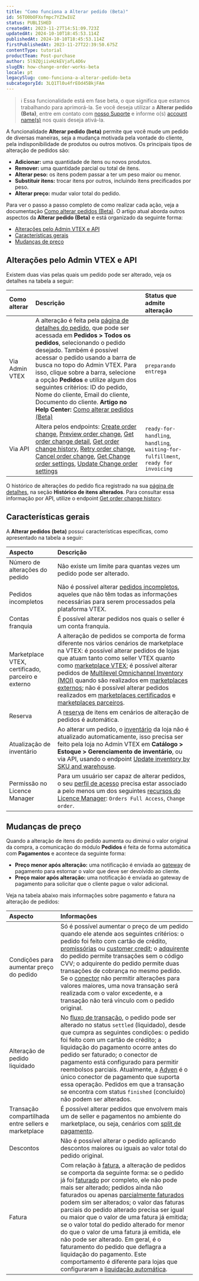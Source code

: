 ```yaml
---
title: "Como funciona a Alterar pedido (Beta)"
id: 56TO0bOFXsfmpc7YZ3wIUZ
status: PUBLISHED
createdAt: 2023-11-27T14:51:09.723Z
updatedAt: 2024-10-10T18:45:53.114Z
publishedAt: 2024-10-10T18:45:53.114Z
firstPublishedAt: 2023-11-27T22:39:50.675Z
contentType: tutorial
productTeam: Post-purchase
author: 5l9ZQjiivHzkEVjafL4O6v
slugEN: how-change-order-works-beta
locale: pt
legacySlug: como-funciona-a-alterar-pedido-beta
subcategoryId: 3LQ1Tl0u4frEOd45BkjFAm
---
```


>ℹ️ Essa funcionalidade está em fase beta, o que significa que estamos trabalhando para aprimorá-la. Se você deseja utilizar a **Alterar pedido (Beta)**, entre em contato com [nosso Suporte](https://help.vtex.com/pt/support) e informe o(s) [account name(s)](https://help.vtex.com/pt/tutorial/what-is-an-account-name--i0mIGLcg3QyEy8OCicEoC) nos quais deseja ativá-la.

A funcionalidade **Alterar pedido (beta)** permite que você mude um pedido de diversas maneiras, seja a mudança motivada pela vontade do cliente, pela indisponibilidade de produtos ou outros motivos. Os principais tipos de alteração de pedidos são:

* **Adicionar:** uma quantidade de itens ou novos produtos.
* **Remover:** uma quantidade parcial ou total de itens.
* **Alterar peso:** os itens podem passar a ter um peso maior ou menor.
* **Substituir itens:** trocar itens por outros, incluindo itens precificados por peso.
* **Alterar preço:** mudar valor total do pedido.

Para ver o passo a passo completo de como realizar cada ação, veja a documentação [Como alterar pedidos (Beta)](https://help.vtex.com/pt/tutorial/como-alterar-pedidos-beta--7btlG91rb6sHpW1dkd2kBw). O artigo atual aborda outros aspectos da **Alterar pedido (Beta)** e está organizado da seguinte forma:

- [Alterações pelo Admin VTEX e API](#alterações-pelo-admin-vtex-e-api)
- [Características gerais](#características-gerais)
- [Mudanças de preço](#mudanças-de-preço)

## Alterações pelo Admin VTEX e API

Existem duas vias pelas quais um pedido pode ser alterado, veja os detalhes na tabela a seguir:

| **Como alterar** | **Descrição** | **Status que admite alteração** |
|:---|:---|:---|
| Via Admin VTEX | A alteração é feita pela [página de detalhes do pedido](https://help.vtex.com/pt/tutorial/pagina-de-detalhes-do-pedido--2Y75n54Cc9VizrlG1N6ZNl), que pode ser acessada em **Pedidos > Todos os pedidos**, selecionando o pedido desejado. Também é possível acessar o pedido usando a barra de busca no topo do Admin VTEX. Para isso, clique sobre a barra, selecione a opção **Pedidos** e utilize algum dos seguintes critérios: ID do pedido, Nome do cliente, Email do cliente, Documento do cliente. **Artigo no Help Center:** [Como alterar pedidos (Beta)](https://help.vtex.com/pt/tutorial/como-alterar-pedidos-beta--7btlG91rb6sHpW1dkd2kBw) | `preparando entrega` |
| Via API | Altera pelos endpoints: [Create order change](https://developers.vtex.com/docs/api-reference/orders-api#patch-/api/order-system/orders/-changeOrderId-/changes), [Preview order change](https://developers.vtex.com/docs/api-reference/orders-api#post-/api/order-system/orders/-changeOrderId-/changes/preview), [Get order change detail](https://developers.vtex.com/docs/api-reference/orders-api#get-/api/order-system/orders/-changeOrderId-/changes/-changeRequestId-), [Get order change history](https://developers.vtex.com/docs/api-reference/orders-api#get-/api/order-system/orders/-changeOrderId-/changes), [Retry order change](https://developers.vtex.com/docs/api-reference/orders-api#post-/api/order-system/orders/-changeOrderId-/changes/-changeRequestId-/retry), [Cancel order change](https://developers.vtex.com/docs/api-reference/orders-api#post-/api/order-system/orders/-changeOrderId-/changes/-changeRequestId-/cancel), [Get Change order settings](https://developers.vtex.com/docs/api-reference/orders-api#get-/api/order-system/orders/changes/settings), [Update Change order settings](https://developers.vtex.com/docs/api-reference/orders-api#put-/api/order-system/orders/changes/settings) | `ready-for-handling`, `handling`, `waiting-for-fulfillment`, `ready for invoicing` |

O histórico de alterações do pedido fica registrado na sua [página de detalhes](https://help.vtex.com/pt/tutorial/pagina-de-detalhes-do-pedido--2Y75n54Cc9VizrlG1N6ZNl), na seção **Histórico de itens alterados**. Para consultar essa informação por API, utilize o endpoint [Get order change history](https://developers.vtex.com/docs/api-reference/orders-api#get-/api/order-system/orders/-changeOrderId-/changes).

## Características gerais

A **Alterar pedidos (beta)** possui características específicas, como apresentado na tabela a seguir:

| **Aspecto** | **Descrição** |
|:---|:---|
| Número de alterações do pedido | Não existe um limite para quantas vezes um pedido pode ser alterado. |
| Pedidos incompletos | Não é possível alterar [pedidos incompletos](https://help.vtex.com/pt/tutorial/entendendo-os-pedidos-incompletos--tutorials_294), aqueles que não têm todas as informações necessárias para serem processados pela plataforma VTEX. |
| Contas franquia | É possível alterar pedidos nos quais o seller é um conta franquia. |
| Marketplace VTEX, certificado, parceiro e externo | A alteração de pedidos se comporta de forma diferente nos vários cenários de marketplace na VTEX: é possível alterar pedidos de lojas que atuam tanto como seller VTEX quanto como [marketplace VTEX](https://help.vtex.com/pt/tutorial/estrategias-de-marketplace-na-vtex--tutorials_402#ser-um-marketplace-vtex); é possível alterar pedidos de [Multilevel Omnichannel Inventory (MOI)](https://help.vtex.com/pt/tutorial/multilevel-omnichannel-inventory--7M1xyCZWUyCB7PcjNtOyw4) quando são realizados em [marketplaces externos](https://developers.vtex.com/docs/guides/change-orders-multilevel-omnichannel-inventory-external-marketplaces); não é possível alterar pedidos realizados em [marketplaces certificados](https://help.vtex.com/pt/tutorial/estrategias-de-marketplace-na-vtex--tutorials_402#integrado-a-marketplaces-certificados) e [marketplaces parceiros](https://help.vtex.com/pt/tutorial/estrategias-de-marketplace-na-vtex--tutorials_402#integrado-a-marketplaces-parceiros). |
| Reserva | A [reserva](https://help.vtex.com/pt/tutorial/how-does-reservation-work--tutorials_92) de itens em cenários de alteração de pedidos é automática. |
| Atualização de inventário | Ao alterar um pedido, o [inventário](https://help.vtex.com/pt/tutorial/inventory-management--tutorials_139) da loja não é atualizado automaticamente, isso precisa ser feito pela loja no Admin VTEX em **Catálogo > Estoque > Gerenciamento de inventário**, ou via API, usando o endpoint [Update inventory by SKU and warehouse](https://developers.vtex.com/docs/api-reference/logistics-api#put-/api/logistics/pvt/inventory/skus/-skuId-/warehouses/-warehouseId-). |
| Permissão no Licence Manager | Para um usuário ser capaz de alterar pedidos, o seu [perfil de acesso](https://help.vtex.com/pt/tutorial/roles--7HKK5Uau2H6wxE1rH5oRbc) precisa estar associado a pelo menos um dos seguintes [recursos do Licence Manager](https://help.vtex.com/pt/tutorial/license-manager-resources--3q6ztrC8YynQf6rdc6euk3): `Orders Full Access`, `Change order`. |

## Mudanças de preço

Quando a alteração de itens do pedido aumenta ou diminui o valor original da compra, a comunicação do módulo **Pedidos** é feita de forma automática com **Pagamentos** e acontece da seguinte forma:

* **Preço menor após alteração:** uma notificação é enviada ao [gateway](https://help.vtex.com/pt/tracks/payments--6GAS7ZzGAm7AGoEAwDbwJG/kdPbEIWf8Xq8tESQvViMB#gateway) de pagamento para estornar o valor que deve ser devolvido ao cliente.
* **Preço maior após alteração:** uma notificação é enviada ao gateway de pagamento para solicitar que o cliente pague o valor adicional.

Veja na tabela abaixo mais informações sobre pagamento e fatura na alteração de pedidos:

| **Aspecto** | **Informações** |
|:---|:---|
| Condições para aumentar preço do pedido | Só é possível aumentar o preço de um pedido quando ele atende aos seguintes critérios: o pedido foi feito com cartão de crédito, [promissórias](https://help.vtex.com/pt/tutorial/setting-up-payments-notes--5pW7avTwtyQcMu4uiW8quQ) ou [customer credit](https://help.vtex.com/pt/tutorial/customer-credit-overview--1uIqTjWxIIIEW0COMg4uE0); o [adquirente](https://help.vtex.com/pt/tutorial/what-is-an-acquirer--7N1oRTG8dGmOiIugC0cs4E) do pedido permite transações sem o código CVV; o adquirente do pedido permite duas transações de cobrança no mesmo pedido. Se o [conector](https://help.vtex.com/pt/tutorial/o-que-e-conector--3lze0Cu0bmyC6u2o2iaeEA) não permitir alterações para valores maiores, uma nova transação será realizada com o valor excedente, e a transação não terá vínculo com o pedido original. |
| Alteração de pedido liquidado | No [fluxo de transação](https://help.vtex.com/pt/tracks/payments--6GAS7ZzGAm7AGoEAwDbwJG/1xjzgJZvqwaI1rfxLMCC3Y), o pedido pode ser alterado no status `settled` (liquidado), desde que cumpra as seguintes condições: o pedido foi feito com um cartão de crédito; a liquidação do pagamento ocorre antes do pedido ser faturado; o conector de pagamento está configurado para permitir reembolsos parciais. Atualmente, a [Adyen](https://help.vtex.com/en/tutorial/configuring-payment-with-adyenv3--7xAz67E2Eg63LWCQNjVdwv) é o único conector de pagamento que suporta essa operação. Pedidos em que a transação se encontra com status `finished` (concluído) não podem ser alterados. |
| Transação compartilhada entre sellers e marketplace | É possível alterar pedidos que envolvem mais um de seller e pagamentos no ambiente do marketplace, ou seja, cenários com [split de pagamento](https://help.vtex.com/pt/tutorial/split-de-pagamento--6k5JidhYRUxileNolY2VLx). |
| Descontos | Não é possível alterar o pedido aplicando descontos maiores ou iguais ao valor total do pedido original. |
| Fatura | Com relação à [fatura](https://help.vtex.com/pt/tracks/orders--2xkTisx4SXOWXQel8Jg8sa/2WgQrlHTyVo4hLjhUs1LMT), a alteração de pedidos se comporta da seguinte forma: se o pedido já foi [faturado](https://help.vtex.com/pt/tutorial/como-faturar-um-pedido--7p1h852V5t54KyscpgxE2v) por completo, ele não pode mais ser alterado; pedidos ainda não faturados ou apenas [parcialmente faturados](https://help.vtex.com/pt/tracks/pedidos--2xkTisx4SXOWXQel8Jg8sa/q9GPspTb9cHlMeAZfdEUe) podem sim ser alterados; o valor das faturas parciais do pedido alterado precisa ser igual ou maior que o valor de uma fatura já emitida; se o valor total do pedido alterado for menor do que o valor de uma fatura já emitida, ele não pode ser alterado. Em geral, é o faturamento do pedido que deflagra a liquidação do pagamento. Este comportamento é diferente para lojas que configuraram a [liquidação automática](https://help.vtex.com/pt/tutorial/configuring-maximum-automatic-payment-settlement-time-frame--7dwcaxrcgcFJUk7umqPBw2). |
